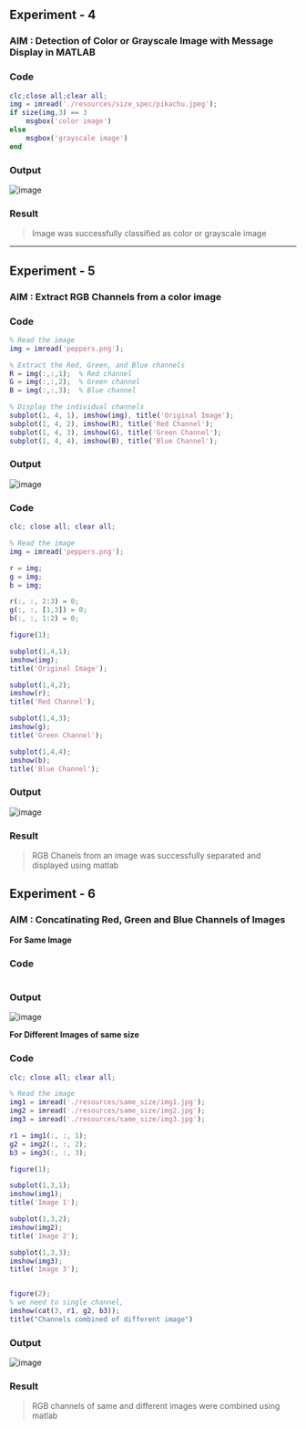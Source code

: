 

## Experiment - 4

### AIM : Detection of Color or Grayscale Image with Message Display in MATLAB

### Code
```matlab
clc;close all;clear all;
img = imread('./resources/size_spec/pikachu.jpeg');
if size(img,3) == 3
    msgbox('color image')
else
    msgbox('grayscale image')
end
```

### Output
![image](https://github.com/user-attachments/assets/26f4a1f1-5687-41ba-ba78-9631d1c0007b)


### Result
> Image was successfully classified as color or grayscale image

--- 



## Experiment - 5

### AIM : Extract RGB Channels from a color image

### Code
```matlab
% Read the image
img = imread('peppers.png');

% Extract the Red, Green, and Blue channels
R = img(:,:,1);  % Red channel
G = img(:,:,2);  % Green channel
B = img(:,:,3);  % Blue channel

% Display the individual channels
subplot(1, 4, 1), imshow(img), title('Original Image');
subplot(1, 4, 2), imshow(R), title('Red Channel');
subplot(1, 4, 3), imshow(G), title('Green Channel');
subplot(1, 4, 4), imshow(B), title('Blue Channel');
```

### Output
![image](https://github.com/user-attachments/assets/afbab131-57c6-4df6-8a97-a8504c187a27)

### Code
```matlab
clc; close all; clear all;

% Read the image
img = imread('peppers.png');

r = img;
g = img;
b = img;

r(:, :, 2:3) = 0;
g(:, :, [1,3]) = 0;
b(:, :, 1:2) = 0;

figure(1);

subplot(1,4,1);
imshow(img);
title('Original Image');

subplot(1,4,2);
imshow(r);
title('Red Channel');

subplot(1,4,3);
imshow(g);
title('Green Channel');

subplot(1,4,4);
imshow(b);
title('Blue Channel');

```

### Output
![image](https://github.com/user-attachments/assets/b09c4310-fa8e-4e26-9b12-99e67ad98fd0)

### Result
> RGB Chanels from an image was successfully separated and displayed using matlab

## Experiment - 6

### AIM : Concatinating Red, Green and Blue Channels of Images

**For Same Image**
### Code
```matlab

```
### Output
![image](https://github.com/user-attachments/assets/c9227ad8-a8c1-4e7f-b09c-7d1e900b5215)

**For Different Images of same size**
### Code
```matlab
clc; close all; clear all;

% Read the image
img1 = imread('./resources/same_size/img1.jpg');
img2 = imread('./resources/same_size/img2.jpg');
img3 = imread('./resources/same_size/img3.jpg');

r1 = img1(:, :, 1);
g2 = img2(:, :, 2);
b3 = img3(:, :, 3);

figure(1);

subplot(1,3,1);
imshow(img1);
title('Image 1');

subplot(1,3,2);
imshow(img2);
title('Image 2');

subplot(1,3,3);
imshow(img3);
title('Image 3');


figure(2);
% we need to single channel,
imshow(cat(3, r1, g2, b3));
title("Channels combined of different image")
```

### Output
![image](https://github.com/user-attachments/assets/d09aa233-bcc8-47f0-9098-30f9cab41c8d)

### Result
> RGB channels of same and different images were combined using matlab



